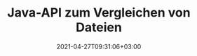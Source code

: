 ---
############################# Static ############################
layout: "product"
date: 2021-04-27T09:31:06+03:00
draft: false

product: "Comparison"
product_tag: "comparison"
platform: "Java"
platform_tag: "java"

############################# Head ############################
head_title: "Java-Dokumentvergleichs-API | Vergleichen Sie Text und Stil von PDF, Word, Excel und HTML"
head_description: "Java-Dokumentvergleichs-API zum Vergleichen und Zusammenführen von Word Excel PPTX OpenOffice, Web, PDF, AutoCAD und anderen Dateiformaten. Vergleichen Sie Dokumente und verfolgen Sie Änderungen."

############################# Header ############################
title: "Java-API zum Vergleichen von Dateien"
description: "Erstellen Sie Java-Anwendungen, um Dateiinhalte effektiv auf Unterschiede in allen Standarddokument- und Bilddateiformaten zu vergleichen."
button:
    enable: true
    icon: "fas fa-arrow-down"
    label: "Download kostenlose Testversion"
    link: "https://downloads.groupdocs.com/comparison/java"

############################# SubMenu ############################
submenu:
    enable: true
    
    left:
        img_alt: "GroupDocs.Comparison for Java"
        image: "https://www.groupdocs.cloud/templates/groupdocs/images/product-logos/groupdocs-comparison-java.png"
        product: "GroupDocs.Comparison"
        platform: "Java"

    middle:
        button:
            # button loop
            - link: "#overview"
              text: "Überblick"

            # button loop
            - link: "#features"
              text: "Merkmale"

            # button loop
            - link: "#support"
              text: "Unterstützung"

            # button loop
            - link: "https://products.groupdocs.app/comparison"
              text: "Live-Demo"

            # button loop
            - link: "https://purchase.groupdocs.com/pricing/comparison/java"
              text: "Preisgestaltung"

    right:
        link_download: "https://downloads.groupdocs.com/comparison"
        link_learn: "https://docs.groupdocs.com/comparison/java/"
        link_buy: "https://purchase.groupdocs.com"

############################# Overview ############################
overview:
    enable: true
    example_image: "/comparison/comparison-example.webp"
    content: |
      
    more_overview:
      # more_overview_loop
      - title: "Was ist GroupDocs.Comparison for Java?"
        content: "GroupDocs.Comparison for Java ist die flexibelste und benutzerfreundlichste API, die Sie bei der Entwicklung von Dokumentvergleichsanwendungen in der Java-Umgebung unterstützt. Mit der Differenzprüfung und der Dokumentzusammenführungs-API können Sie Änderungen und Unterschiede im Inhalt sowie im Textstil zwischen ähnlichen Dokumentformaten erkennen."

      # more_overview_loop
      - title: "Unterstützte Formate"
        content: "Die GroupDocs.Comparison-Bibliothek unterstützt die Erkennung von Unterschieden im Inhalt und Textstil zwischen gängigen Bild- und Dokumentformaten wie PDF, HTML, E-Mail-Outlook, Microsoft Office Word-Dokumenten, Excel-Tabellen, PowerPoint-Präsentationen, OneNote, Visio-Diagrammen, Texten und PNG , GIF- und BMP-Bilder sowie Hunderte anderer Formate."
        
      # more_overview_loop
      - title: "Vergleichsmöglichkeiten"
        content: "Ein Vergleich kann durchgeführt werden, um Änderungen im Inhalt von Wörtern, Absätzen, Tabellen oder Diagrammen und deren Stilen zu erkennen. Sie erhalten ein Vergleichsdokument, das eine Zusammenfassung der Unterschiede sowie deren Anzahl und Artzugehörigkeit auflistet. GroupDocs.Comparison for Java kann problemlos grundlegende Informationen über das Quelldokument extrahieren, einfache, passwortgeschützte und verschlüsselte Dokumente verschiedener Formate über eine Datei oder einen Datenstrom vergleichen und speichern."
        
      # more_overview_loop
      - title: "Dokumentation und Beispiele"
        content: "Es gibt bereits zahlreiche Dokumentationen zur Verwendung der Vergleichsbibliothek auf verschiedenen Plattformen mit Codebeispielen, sodass Sie nicht lange darüber nachdenken müssen, wie Sie mit der GroupDocs.Comparison für die Java-API in Ihrer Anwendung arbeiten."
        
      # more_overview_loop
      - title: "Kompatibilität"
        content: "Für GroupDocs.Comparison for Java muss keine externe Software im System installiert werden. Es ist mit allen Java-Versionen kompatibel und unterstützt gängige Betriebssysteme (Windows, Linux, MacOS), auf denen die Java-Laufzeitumgebung ausgeführt werden kann."
    examples:
      enable: true
      
    more_feature:
      # more_feature_loop
      - title: "Vergleichen Sie Dokumente ganz einfach mit der Java-API"
        content: |
          Über die GroupDocs.Comparison for Java-API können Sie Dokumente unterstützter Formate einfach vergleichen, um Unterschiede zwischen ihnen zu finden. Das folgende Beispiel zeigt, wie man zwei Microsoft Word-Dokumente mit Java vergleicht:
          
          ```java
          try (Comparer comparer = new Comparer("D:\\source.pdf")) {
              comparer.add("D:\\target.pdf");
              comparer.compare("D:\\result.pdf");
          }
          ```
      # more_feature_loop
      - title: "Geben Sie die Vergleichsdetailebene an"
        content: "Mit GroupDocs.Comparison for Java können Sie Dokumente auf drei Ebenen vergleichen. Sie können die Vergleichsintensität auf niedrig (Text Wort für Wort mit Genauigkeit für Bildraster = 50 vergleichen), mittel (Text Zeichen für Zeichen mit Genauigkeit für Bildraster = 100 vergleichen) oder hoch (Text Zeichen für Zeichen mit Genauigkeit für Bildgebung vergleichen) einstellen Raster = 150)."

      # more_feature_loop
      - title: "Vergleichen Sie den Textstil"
        content: "Neben dem Dokumentinhalt ermöglicht die GroupDocs.Comparison for Java-API auch den Vergleich des Textstils.

        Schriftartname, -größe, -farbe, -stil (fett, kursiv, unterstrichen, Kapitälchen und Hyperlinks) und gegebenenfalls die Unterfarbe können ebenfalls verglichen werden, um Unterschiede zwischen verglichenen Dokumenten zu überprüfen, während Wörter und Zeichen verglichen werden.  

        Für den Absatzvergleich können auch Ausrichtung, Einzug (linker Einzug, rechter Einzug), Abstand (Leerzeichen danach, Leerzeichen davor), Einzug der ersten Zeile und Zeilenabstand verglichen werden.  

        Ebenso können ggf. auch andere Abschnitte einer Seite über die GroupDocs.Comparison for Java-API verglichen werden. Zu den Abschnitten gehören Fußzeilenabstand, Seitenränder (links, rechts, oben und unten), Seitenhöhe, Seitenausrichtung, Rahmenfarbe und Linienbreite."
      
    tabs:
      enable: true
      
      ## TAB ONE ##
      tab_one:
        description: |
          Nachfolgend finden Sie eine Übersicht über GroupDocs.Comparison for Java:
      
        right:
          enable: true
          icon: "fab fa-html5"
          title: "Überblick"
          content: |
            * Vergleichen Sie Inhalte und Stile
            * Vergleichszusammenfassung abrufen
            * Änderungen in Word akzeptieren/ablehnen
            * 3 Word-Dateien zusammenführen und vergleichen
            * Unterstützung für Streams
            * Dateityperkennung über Stream
            * Geschützte Dateien vergleichen
            * Vergleichen Sie verschlüsselte Dateien
            * Vergleich als Bild speichern
            * Vergleichen Sie eine bestimmte Seite in Word
            * Wasserzeichen im PDF vergleichen
            * Änderungen übernehmen/verwerfen
      
      ## TAB TWO ##
      tab_two:
        description: |
          GroupDocs.Comparison for Java unterstützt alle gängigen [Dokumentdateiformate](https://docs.groupdocs.com/comparison/java/supported-document-formats/), einschließlich: Microsoft Office, Bilder, Diagramme und viele andere .
        left:
          enable: true
          table:
            # table loop
            - title: "Microsoft Office"
              content: |
                * **Word:** [DOC](https://products.groupdocs.com/comparison/java/doc/), [DOCX](https://products.groupdocs.com/comparison/java/docx/), [DOCM](https://products.groupdocs.com/comparison/java/docm/), [DOT](https://products.groupdocs.com/comparison/java/dot/), [DOTX](https://products.groupdocs.com/comparison/java/dotx/), [DOTM](https://products.groupdocs.com/comparison/java/dotm/), [RTF](https://products.groupdocs.com/comparison/java/rtf/), [TXT](https://products.groupdocs.com/comparison/java/txt/)
                * **Excel:** [XLS](https://products.groupdocs.com/comparison/java/xls/), [XLSX](https://products.groupdocs.com/comparison/java/xlsx/), [XLSM](https://products.groupdocs.com/comparison/java/xlsm/), [XLSB](https://products.groupdocs.com/comparison/java/xlsb/), [XLTM](https://products.groupdocs.com/comparison/java/xltm/), [XLT](https://products.groupdocs.com/comparison/java/xlt/), [XLTM](https://products.groupdocs.com/comparison/java/xltm/), [XLTX](https://products.groupdocs.com/comparison/java/xltx/), [XLAM](https://products.groupdocs.com/comparison/java/xlam/), [SXC](https://products.groupdocs.com/comparison/java/sxc/), [SpreadsheetML](https://products.groupdocs.com/comparison/java/xml/)
                * **PowerPoint:** [PPT](https://products.groupdocs.com/comparison/java/ppt/), [PPTX](https://products.groupdocs.com/comparison/java/pptx/), [PPS](https://products.groupdocs.com/comparison/java/pps/), [PPSX](https://products.groupdocs.com/comparison/java/ppsx/), [PPSM](https://products.groupdocs.com/comparison/java/ppsm/), [POT](https://products.groupdocs.com/comparison/java/pot/), [POTM](https://products.groupdocs.com/comparison/java/potm/), [POTX](https://products.groupdocs.com/comparison/java/potx/), [PPTM](https://products.groupdocs.com/comparison/java/pptm/)
                * **Visio:** [VSD](https://products.groupdocs.com/comparison/java/vsd/), [VDX](https://products.groupdocs.com/comparison/java/vdx/), [VSS](https://products.groupdocs.com/comparison/java/vss/), [VSSX](https://products.groupdocs.com/comparison/java/vssx/), [VSX](https://products.groupdocs.com/comparison/java/vsx/), [VST](https://products.groupdocs.com/comparison/java/vst/), [VSTX](https://products.groupdocs.com/comparison/java/vstx/), [VTX](https://products.groupdocs.com/comparison/java/vtx/), [VSDX](https://products.groupdocs.com/comparison/java/vsdx/), [VDW](https://products.groupdocs.com/comparison/java/vdw/), [VSTM](https://products.groupdocs.com/comparison/java/vstm/), [VSSM](https://products.groupdocs.com/comparison/java/vssm/), [VSDM](https://products.groupdocs.com/comparison/java/vsdm/)
                * **Outlook:** [MSG](https://products.groupdocs.com/comparison/java/msg/), [EML](https://products.groupdocs.com/comparison/java/eml/), [EMLX](https://products.groupdocs.com/comparison/java/emlx/), [PST](https://products.groupdocs.com/comparison/java/pst/), [OST](https://products.groupdocs.com/comparison/java/ost/)
                * **OneNote:** [ONE](https://products.groupdocs.com/comparison/java/one/)

        right:
          enable: true
          table:
            # table loop
            - title: "Andere Formate"
              content: |
                * **Programmiersprachen**: [CS](https://products.groupdocs.com/comparison/java/cs/), [Java](https://products.groupdocs.com/comparison/java/java/), [CPP](https://products.groupdocs.com/comparison/java/cpp/), [JS](https://products.groupdocs.com/comparison/java/js/), [PY](https://products.groupdocs.com/comparison/java/py/), [RB](https://products.groupdocs.com/comparison/java/rb/), [PL](https://products.groupdocs.com/comparison/java/pl/), [ASM](https://products.groupdocs.com/comparison/java/asm/), [GROOVY](https://products.groupdocs.com/comparison/java/groovy/), [JSON](https://products.groupdocs.com/comparison/java/json/), [PHP](https://products.groupdocs.com/comparison/java/php/), [SQL](https://products.groupdocs.com/comparison/java/sql/), [LOG](https://products.groupdocs.com/comparison/java/log/), [DIFF](https://products.groupdocs.com/comparison/java/diff/), [LESS](https://products.groupdocs.com/comparison/java/less/), [SCALA](https://products.groupdocs.com/comparison/java/scala/)
                * **OpenDocument**: [ODT](https://products.groupdocs.com/comparison/java/odt/), [OTT](https://products.groupdocs.com/comparison/java/ott/), [ODS](https://products.groupdocs.com/comparison/java/ods/), [ODP](https://products.groupdocs.com/comparison/java/odp/), [OTP](https://products.groupdocs.com/comparison/java/otp/)
                * **Portable**: [PDF](https://products.groupdocs.com/comparison/java/pdf/), [MOBI](https://products.groupdocs.com/comparison/java/mobi/)
                * **AutoCAD**: [DXF](https://products.groupdocs.com/comparison/java/dxf/), [DWG](https://products.groupdocs.com/comparison/java/dwg/)
                * **Email**: [EML](https://products.groupdocs.com/comparison/java/eml/), [EMLX](https://products.groupdocs.com/comparison/java/emlx/), [MSG](https://products.groupdocs.com/comparison/java/msg/)
                * **Images**: [JPEG](https://products.groupdocs.com/comparison/java/jpeg/), [BMP](https://products.groupdocs.com/comparison/java/bmp/), [PNG](https://products.groupdocs.com/comparison/java/png/), [GIF](https://products.groupdocs.com/comparison/java/gif/), [DCM](https://products.groupdocs.com/comparison/java/dcm/), [DICOM](https://products.groupdocs.com/comparison/java/dicom/), [DjVu](https://products.groupdocs.com/comparison/java/djvu/)
                * **Web**: [HTM](https://products.groupdocs.com/comparison/java/htm/), [HTML](https://products.groupdocs.com/comparison/java/html/), [MHTML](https://products.groupdocs.com/comparison/java/mhtml/)
                * **Text**: [TXT](https://products.groupdocs.com/comparison/java/txt/)

      ## TAB THREE ##
      tab_three:
        description: |
          GroupDocs.Comparison for Java unterstützt folgende Betriebssysteme, Frameworks und Paketmanager:
      
        left:
          enable: true
          table:
            # table loop
            - icon: "fab fa-windows"
              title: "Betriebssysteme"
              content: |
                * Microsoft Windows Desktop
                * Microsoft Windows Server
                * Linux
                * MacOS

            # table loop
            - icon: "fas fa-code"
              title: "Unterstützte Frameworks"
              content: |
                * Java 7 (1.7) oder höher

        right:
          enable: true
          table:
            
            # table loop
            - icon: "fas fa-cogs"
              title: "Entwicklungsumgebungen"
              content: |
                * NetBeans
                * IntelliJ IDEA
                * Eclipse
            # table loop
            - icon: "fas fa-tools"
              title: "Build-Automatisierungstool"
              content: |
                * Maven

############################# Features ############################
features:
    enable: true
    title: "GroupDocs.Comparison for Java Funktionen"

    feature:
      # feature loop
      - icon: "fas fa-copy"
        content: "[Vergleichen und identifizieren Sie Änderungen im Inhalts- und Textstil](https://docs.groupdocs.com/comparison/java/compare-documents/)"

      # feature loop
      - icon: "fas fa-eye"
        content: "[Speichern Sie die zusammengefasste Vergleichsliste der verglichenen Dokumente](https://docs.groupdocs.com/comparison/java/get-extended-information-on-the-summary-page/)"

      # feature loop
      - icon: "fas fa-bolt"
        content: "[Vergleichen Sie bestimmte Seiten von Word-Dokumenten](https://docs.groupdocs.com/comparison/java/accept-or-reject-detected-changes/)"
      
      # feature loop
      - icon: "fas fa-file-powerpoint"
        content: "[Führen Sie bis zu drei Microsoft Word-Dateien zum Vergleich zusammen und unterstützen Sie die Funktion „Änderungen verfolgen“.](https://docs.groupdocs.com/comparison/java/compare-multiple-documents-with-specific-compare-settings/)"

      # feature loop
      - icon: "fas fa-code"
        content: "[Erkennen Sie beim Vergleich ganz einfach, welche Änderungen aus welchem ​​Dokument stammen](https://docs.groupdocs.com/comparison/java/get-list-of-changes/)"

      # feature loop
      - icon: "fas fa-cloud"
        content: "[Unterstützung zum Lesen von Quelldokumenten und Senden des resultierenden Dokuments über Streams](https://docs.groupdocs.com/comparison/java/load-file-from-stream/)"

      # feature loop
      - icon: "fas fa-remove-format"
        content: "[Erkennen Sie den Dateiformattyp beim Abrufen aus dem Stream](https://docs.groupdocs.com/comparison/java/get-file-info/)"

      # feature loop
      - icon: "fas fa-comment-slash"
        content: "[Vergleichen Sie passwortgeschützte Dokumente](https://docs.groupdocs.com/comparison/java/load-password-protected-documents/)"

      # feature loop
      - icon: "fas fa-location-arrow"
        content: "[Vergleichsergebnis als Bild speichern](https://docs.groupdocs.com/comparison/java/generate-document-pages-preview/)"

      # feature loop
      - icon: "fas fa-border-all"
        content: "[Vergleichen Sie verschiedene Dateiformate als Bild](https://docs.groupdocs.com/comparison/java/generate-document-pages-preview/)"

      # feature loop
      - icon: "fas fa-wrench"
        content: "[Vergleichen Sie Wasserzeichen in PDF-Dokumenten](https://docs.groupdocs.com/comparison/java/how-to-spot-photos-differences-in-java-or-kotlin/)"

      # feature loop
      - icon: "fas fa-columns"
        content: "[Vergleichen Sie Dokumente aus einer Datei oder einem Stream und senden Sie das Ergebnisdokument per Stream oder Datei](https://docs.groupdocs.com/comparison/java/load-file-from-stream/)"

      # feature loop
      - icon: "fas fa-file-word"
        content: "[Akzeptieren oder verwerfen Sie Änderungen nach dem Vergleich von Word-, PDF- oder Excel-Dateien](https://docs.groupdocs.com/comparison/java/accept-or-reject-detected-changes/)"

      # feature loop
      - icon: "fas fa-envelope"
        content: "[Vergleichen Sie verschlüsselte Dokumente per Datei oder Stream](https://docs.groupdocs.com/comparison/java/load-file-from-stream/)"

      # feature loop
      - icon: "fas fa-print"
        content: "[Gemessene Lizenzierungsoption für Vergleichsvorgänge](https://docs.groupdocs.com/comparison/java/evaluation-limitations-and-licensing-of-groupdocs-comparison/)"

      # feature loop
      - icon: "fas fa-file-archive"
        content: "[Markieren Sie Text für markierte Änderungen beim Vergleich von PDF-, Word-, Excel-, PowerPoint- und Notizdokumenten](https://docs.groupdocs.com/comparison/java/customize-changes-styles/)"

      # feature loop
      - icon: "fas fa-lock"
        content: "[Berechnen Sie die korrekten Koordinaten von Änderungen in PDF-, PowerPoint-Folien und Diagrammen](https://docs.groupdocs.com/comparison/java/get-changes-coordinates/)"

      # feature loop
      - icon: "fas fa-file-code"
        content: "[Vergleichen Sie mehrere (mehr als zwei) PDF-, Excel-, OneNote-, Diagramm-, E-Mail- und Textdokumente](https://docs.groupdocs.com/comparison/java/compare-multiple-documents/)"
      
      # feature loop
      - icon: "fas fa-fill-drip"
        content: "[Vergleichen Sie Kopf- und Fußzeile der unterstützten Dateiformate](https://docs.groupdocs.com/comparison/net/how-to-select-options-for-flexible-comparing/)"

      # feature loop
      - icon: "fas fa-file-excel"
        content: "[Vergleichen Sie Dokumente und speichern Sie Dokumentseiten verschiedener Formate als Bilder](https://docs.groupdocs.com/comparison/java/generate-document-pages-preview/)"


############################# Support ############################
support:
    enable: true

############################# Solutions ############################
solutions:
    enable: true
    title: "GroupDocs.Comparison bietet APIs zum Anzeigen von Dokumenten für andere gängige Entwicklungsumgebungen"

    solution:
        # solution loop
        - img_alt: "GroupDocs.Comparison for .NET"
          image: "https://www.groupdocs.cloud/templates/groupdocs/images/product-logos/groupdocs-comparison-net.png"
          product: "GroupDocs.Comparison"
          platform: ".NET"
          link: "/comparison/net/"

############################# Back to top ###############################
back_to_top:
  enable: true
---